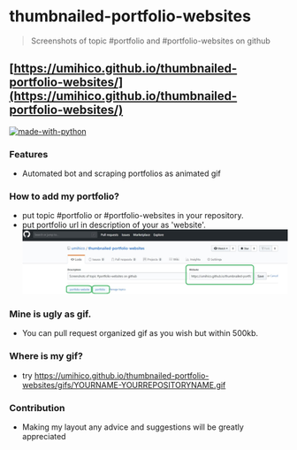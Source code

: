 # thumbnailed-portfolio-websites
> Screenshots of topic #portfolio and #portfolio-websites on github
## [https://umihico.github.io/thumbnailed-portfolio-websites/](https://umihico.github.io/thumbnailed-portfolio-websites/)
[![made-with-python](https://img.shields.io/badge/Made%20with-Python-1f425f.svg)](https://www.python.org/)
### Features
+ Automated bot and scraping portfolios as animated gif

### How to add my portfolio?
+ put topic #portfolio or #portfolio-websites in your repository.
+ put portfolio url in description of your as 'website'.
![how_to_add](/how_to_add.jpg)
### Mine is ugly as gif.
+ You can pull request organized gif as you wish but within 500kb.

### Where is my gif?
+ try https://umihico.github.io/thumbnailed-portfolio-websites/gifs/YOURNAME-YOURREPOSITORYNAME.gif

### Contribution
+ Making my layout any advice and suggestions will be greatly appreciated
